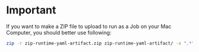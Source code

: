 # Important

If you want to make a ZIP file to upload to run as a Job on your Mac Computer, you should better use following:

```bash
zip -r zip-runtime-yaml-artifact.zip zip-runtime-yaml-artifact/ -x ".*" -x "__MACOSX"
```
